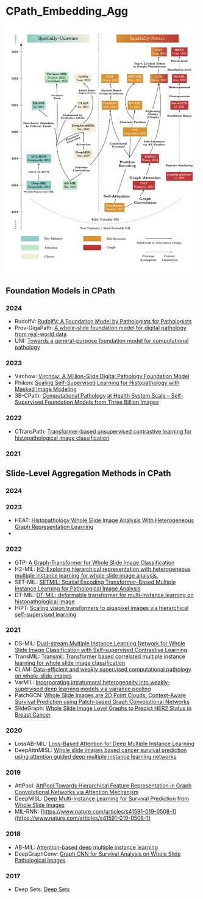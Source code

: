 # CPath_Embedding_Agg

![evolutionary tree](https://github.com/fuchs-lab-public/CPath_SABenchmark/blob/main/evolutionary_tree.jpg)

## Foundation Models in CPath
### 2024
* RudolfV: [RudolfV: A Foundation Model by Pathologists for Pathologists](https://arxiv.org/abs/2401.04079)
* Prov-GigaPath: [A whole-slide foundation model for digital pathology from real-world data](https://www.nature.com/articles/s41586-024-07441-w)
* UNI: [Towards a general-purpose foundation model for computational pathology](https://www.nature.com/articles/s41591-024-02857-3)

### 2023
* Virchow: [Virchow: A Million-Slide Digital Pathology Foundation Model](https://arxiv.org/abs/2309.07778)
* Phikon: [Scaling Self-Supervised Learning for Histopathology with Masked Image Modeling](https://www.medrxiv.org/content/10.1101/2023.07.21.23292757v2)
* 3B-CPath: [Computational Pathology at Health System Scale – Self-Supervised Foundation Models from Three Billion Images](https://arxiv.org/abs/2310.07033)
### 2022
* CTransPath: [Transformer-based unsupervised contrastive learning for histopathological image classification](https://www.sciencedirect.com/science/article/pii/S1361841522002043)
### 2021


## Slide-Level Aggregation Methods in CPath
### 2024
### 2023
* HEAT: [Histopathology Whole Slide Image Analysis With Heterogeneous Graph Representation Learning](https://openaccess.thecvf.com/content/CVPR2023/html/Chan_Histopathology_Whole_Slide_Image_Analysis_With_Heterogeneous_Graph_Representation_Learning_CVPR_2023_paper.html)
* 

### 2022
* GTP: [A Graph-Transformer for Whole Slide Image Classification](https://arxiv.org/abs/2205.09671)
* H2-MIL: [H2-Exploring hierarchical representation with heterogeneous multiple instance learning for whole slide image analysis.](https://ojs.aaai.org/index.php/AAAI/article/view/19976)
* SET-MIL: [SETMIL: Spatial Encoding Transformer-Based Multiple Instance Learning for Pathological Image Analysis](https://link.springer.com/chapter/10.1007/978-3-031-16434-7_7)
* DT-MIL: [DT-MIL: deformable transformer for multi-instance learning on histopathological image](https://link.springer.com/chapter/10.1007/978-3-030-87237-3_20)
* HIPT: [Scaling vision transformers to gigapixel images via hierarchical self-supervised learning](https://openaccess.thecvf.com/content/CVPR2022/html/Chen_Scaling_Vision_Transformers_to_Gigapixel_Images_via_Hierarchical_Self-Supervised_Learning_CVPR_2022_paper.html?trk=public_post_comment-text)
### 2021
* DS-MIL: [Dual-stream Multiple Instance Learning Network for Whole Slide Image Classification with Self-supervised Contrastive Learning](https://arxiv.org/abs/2011.08939)
* TransMIL: [Transmil: Transformer based correlated multiple instance learning for whole slide image classification](https://proceedings.neurips.cc/paper_files/paper/2021/hash/10c272d06794d3e5785d5e7c5356e9ff-Abstract.html)
* CLAM: [Data-efficient and weakly supervised computational pathology on whole-slide images](https://www.nature.com/articles/s41551-020-00682-w)
* VarMIL: [Incorporating intratumoral heterogeneity into weakly-supervised deep learning models via variance pooling](https://link.springer.com/chapter/10.1007/978-3-031-16434-7_38)
* PatchGCN: [Whole Slide Images are 2D Point Clouds: Context-Aware Survival Prediction using Patch-based Graph Convolutional Networks](https://link.springer.com/chapter/10.1007/978-3-030-87237-3_33)
* SlideGraph: [Whole Slide Image Level Graphs to Predict HER2 Status in Breast Cancer](https://www.sciencedirect.com/science/article/pii/S1361841522001335?via%3Dihub)
### 2020
* LossAB-MIL: [Loss-Based Attention for Deep Multiple Instance Learning](https://ojs.aaai.org/index.php/AAAI/article/view/6030)
* DeepAttnMISL: [Whole slide images based cancer survival prediction using attention guided deep multiple instance learning networks](https://www.sciencedirect.com/science/article/pii/S1361841520301535?casa_token=xYY_mZyvbTMAAAAA:y3m322UKVvmbHRw16SkMPMw8ZhVyVKmOwdB-dvaAwP4L5tZBWHNwV2hutSVT9tpOifdvj9zm7Oe3)
### 2019
* AttPool: [AttPool:Towards Hierarchical Feature Representation in Graph Convolutional Networks via Attention Mechanism](https://ieeexplore.ieee.org/document/9009471)
* DeepMISL: [Deep Multi-instance Learning for Survival Prediction from Whole Slide Images](https://link.springer.com/chapter/10.1007/978-3-030-32239-7_55)
* MIL-RNN: [https://www.nature.com/articles/s41591-019-0508-1](https://www.nature.com/articles/s41591-019-0508-1)
### 2018
* AB-MIL: [Attention-based deep multiple instance learning](https://proceedings.mlr.press/v80/ilse18a.html?ref=https://githubhelp.com)
* DeepGraphConv: [Graph CNN for Survival Analysis on Whole Slide Pathological Images](https://link.springer.com/chapter/10.1007/978-3-030-00934-2_20)
### 2017 
* Deep Sets: [Deep Sets](https://proceedings.neurips.cc/paper/2017/hash/f22e4747da1aa27e363d86d40ff442fe-Abstract.html)
  
